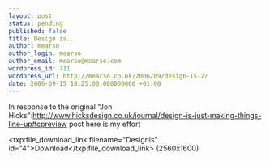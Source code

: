 ```yaml
---
layout: post
status: pending
published: false
title: Design is..
author: mearso
author_login: mearso
author_email: mearso@mearso.com
wordpress_id: 711
wordpress_url: http://mearso.co.uk/2006/09/design-is-2/
date: 2006-09-15 10:25:00.000000000 +01:00
---
```

In response to the original "Jon Hicks":http://www.hicksdesign.co.uk/journal/design-is-just-making-things-line-up#cpreview post here is my effort

<txp:file_download_link filename="Designis" id="4">Download</txp:file_download_link> (2560x1600) 
